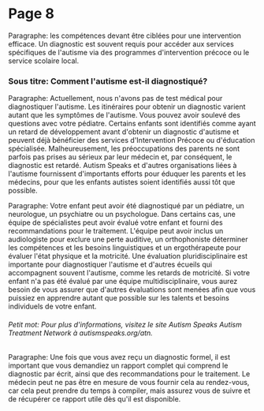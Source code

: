 # Page 8
Paragraphe: les compétences devant être ciblées pour une intervention efficace. Un diagnostic est souvent requis pour accéder aux services spécifiques de l'autisme via des programmes d'intervention précoce ou le service scolaire local.
### Sous titre: Comment l'autisme est-il diagnostiqué?
Paragraphe: Actuellement, nous n'avons pas de test médical pour diagnostiquer l'autisme. Les itinéraires pour obtenir un diagnostic varient autant que les symptômes de l'autisme. Vous pouvez avoir soulevé des questions avec votre pédiatre. Certains enfants sont identifiés comme ayant un retard de développement avant d'obtenir un diagnostic d'autisme et peuvent déjà bénéficier des services d'Intervention Précoce ou d'éducation spécialisée. Malheureusement, les préoccupations des parents ne sont parfois pas prises au sérieux par leur médecin et, par conséquent, le diagnostic est retardé. Autism Speaks et d'autres organisations liées à l'autisme fournissent d'importants efforts pour éduquer les parents et les médecins, pour que les enfants autistes soient identifiés aussi tôt que possible.

Paragraphe: Votre enfant peut avoir été diagnostiqué par un pédiatre, un neurologue, un psychiatre ou un psychologue. Dans certains cas, une équipe de spécialistes peut avoir évalué votre enfant et fourni des recommandations pour le traitement. L'équipe peut avoir inclus un audiologiste pour exclure une perte auditive, un orthophoniste déterminer les compétences et les besoins linguistiques et un ergothérapeute pour évaluer l'état physique et la motricité. Une évaluation pluridisciplinaire est importante pour diagnostiquer l'autisme et d'autres écueils qui accompagnent souvent l'autisme, comme les retards de motricité. Si votre enfant n'a pas été évalué par une équipe multidisciplinaire, vous aurez besoin de vous assurer que d'autres évaluations sont menées afin que vous puissiez en apprendre autant que possible sur les talents et besoins individuels de votre enfant.
###### Petit mot: Pour plus d'informations, visitez le site Autism Speaks Autism Treatment Network à autismspeaks.org/atn.
Paragraphe: Une fois que vous avez reçu un diagnostic formel, il est important que vous demandiez un rapport complet qui comprend le diagnostic par écrit, ainsi que des recommandations pour le traitement. Le médecin peut ne pas être en mesure de vous fournir cela au rendez-vous, car cela peut prendre du temps à compiler, mais assurez vous de suivre et de récupérer ce rapport utile dès qu'il est disponible.

